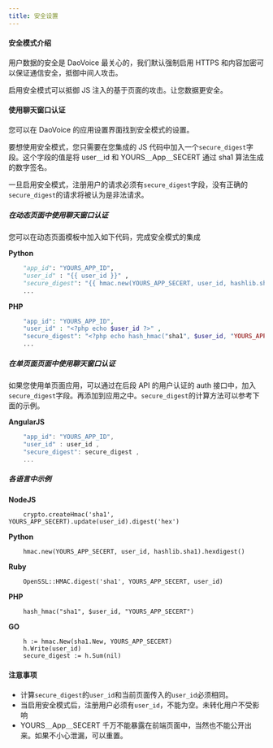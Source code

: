 ```yaml
---
title: 安全设置
---
```


#### 安全模式介绍

用户数据的安全是 DaoVoice 最关心的，我们默认强制启用 HTTPS 和内容加密可以保证通信安全，抵御中间人攻击。

启用安全模式可以抵御 JS 注入的基于页面的攻击。让您数据更安全。 


#### 使用聊天窗口认证

您可以在 DaoVoice 的应用设置界面找到安全模式的设置。

要想使用安全模式，您只需要在您集成的 JS 代码中加入一个`secure_digest`字段。这个字段的值是将 user＿id 和 YOURS＿App＿SECERT 通过 sha1 算法生成的数字签名。

一旦启用安全模式，注册用户的请求必须有`secure_digest`字段，没有正确的`secure_digest`的请求将被认为是非法请求。


##### 在动态页面中使用聊天窗口认证

您可以在动态页面模板中加入如下代码，完成安全模式的集成

**Python**

```python
    "app_id": "YOURS_APP_ID",
    "user_id" : "{{ user_id }}" ,
    "secure_digest": "{{ hmac.new(YOURS_APP_SECERT, user_id, hashlib.sha1).hexdigest() }}",
    ...
```

**PHP**
```php
    "app_id": "YOURS_APP_ID",
    "user_id" : "<?php echo $user_id ?>" , 
    "secure_digest": "<?php echo hash_hmac("sha1", $user_id, "YOURS_APP_SECERT");?>",
    ...
```

##### 在单页面页面中使用聊天窗口认证

如果您使用单页面应用，可以通过在后段 API 的用户认证的 auth 接口中，加入`secure_digest`字段。再添加到应用之中。`secure_digest`的计算方法可以参考下面的示例。


**AngularJS**
```javascript
    "app_id": "YOURS_APP_ID",
    "user_id" : user_id , 
    "secure_digest": secure_digest ,
    ...
```
##### 各语言中示例


**NodeJS**
```
    crypto.createHmac('sha1', YOURS_APP_SECERT).update(user_id).digest('hex')
```    
**Python**
```
    hmac.new(YOURS_APP_SECERT, user_id, hashlib.sha1).hexdigest() 
```
**Ruby**
```
    OpenSSL::HMAC.digest('sha1', YOURS_APP_SECERT, user_id)
```    
**PHP**
```
    hash_hmac("sha1", $user_id, "YOURS_APP_SECERT")
```    
**GO**
```    
    h := hmac.New(sha1.New, YOURS_APP_SECERT)
    h.Write(user_id)
    secure_digest := h.Sum(nil)
```    
#### 注意事项

* 计算`secure_digest`的`user_id`和当前页面传入的`user_id`必须相同。
* 当启用安全模式后，注册用户必须有`user_id`，不能为空。未转化用户不受影响
* YOURS＿App＿SECERT 千万不能暴露在前端页面中，当然也不能公开出来。如果不小心泄漏，可以重置。



